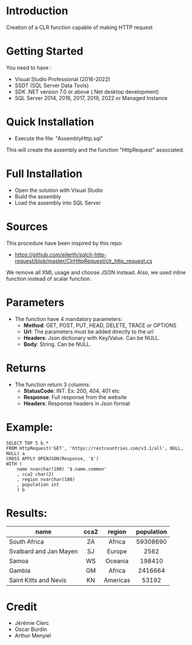 # Introduction 
Creation of a CLR function capable of making HTTP request

# Getting Started
You need to have : 
- Visual Studio Professional (2016-2022)
- SSDT (SQL Server Data Tools)
- SDK .NET version 7.0 or above (.Net desktop development)
- SQL Server 2014, 2016, 2017, 2019, 2022 or Managed Instance

# Quick Installation
- Execute the file: "AssemblyHttp.sql"

This will create the assembly and the function "HttpRequest" associated.

# Full Installation
- Open the solution with Visual Studio
- Build the assembly
- Load the assembly into SQL Server

# Sources
This procedure have been inspired by this repo:
- https://github.com/eilerth/sqlclr-http-request/blob/master/ClrHttpRequest/clr_http_request.cs

We remove all XML usage and choose JSON instead. Also, we used inline function instead of scalar function.

# Parameters
- The function have 4 mandatory parameters:
  - **Method**: GET, POST, PUT, HEAD, DELETE, TRACE or OPTIONS
  - **Url**: The parameters must be added directly to the url
  - **Headers**: Json dictionary with Key/Value. Can be NULL.
  - **Body**: String. Can be NULL.

# Returns
- The function return 3 columns:
  - **StatusCode**: INT. Ex: 200, 404, 401 etc
  - **Response**: Full response from the website
  - **Headers**: Response headers in Json format

# Example:
```
SELECT TOP 5 b.*
FROM HttpRequest('GET', 'https://restcountries.com/v3.1/all', NULL, NULL) a
CROSS APPLY OPENJSON(Response, '$')
WITH (
	name nvarchar(100) '$.name.common'
	, cca2 char(2)
	, region nvarchar(100)
	, population int
	) b
```
# Results:
|**name**|**cca2**|**region**|**population**|
|---    |:-:    |:-:    |:-:    |
|South Africa|ZA|Africa|59308690|
|Svalbard and Jan Mayen|SJ|Europe|2562|
|Samoa|WS|Oceania|198410|
|Gambia|GM|Africa|2416664|
|Saint Kitts and Nevis|KN|Americas|53192|

# Credit
- Jérémie Clerc
- Oscar Burdin
- Arthur Menyiel
